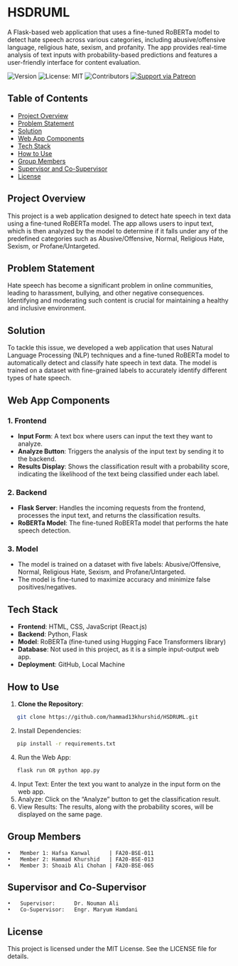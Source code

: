 # HSDRUML
A Flask-based web application that uses a fine-tuned RoBERTa model to detect hate speech across various categories, including abusive/offensive language, religious hate, sexism, and profanity. The app provides real-time analysis of text inputs with probability-based predictions and features a user-friendly interface for content evaluation.

![Version](https://img.shields.io/badge/version-1.0-blue.svg)
![License: MIT](https://img.shields.io/badge/License-MIT-yellow.svg)
![Contributors](https://img.shields.io/github/contributors/hammad13khurshid/HSDRUML.svg)
[![Support via Patreon](https://img.shields.io/badge/Support%20me%20on-Patreon-orange.svg?logo=patreon)](https://www.patreon.com/hammadkhurshid)

## Table of Contents

- [Project Overview](#project-overview)
- [Problem Statement](#problem-statement)
- [Solution](#solution)
- [Web App Components](#web-app-components)
- [Tech Stack](#tech-stack)
- [How to Use](#how-to-use)
- [Group Members](#group-members)
- [Supervisor and Co-Supervisor](#supervisor-and-co-supervisor)
- [License](#license)

## Project Overview

This project is a web application designed to detect hate speech in text data using a fine-tuned RoBERTa model. The app allows users to input text, which is then analyzed by the model to determine if it falls under any of the predefined categories such as Abusive/Offensive, Normal, Religious Hate, Sexism, or Profane/Untargeted.

## Problem Statement

Hate speech has become a significant problem in online communities, leading to harassment, bullying, and other negative consequences. Identifying and moderating such content is crucial for maintaining a healthy and inclusive environment.

## Solution

To tackle this issue, we developed a web application that uses Natural Language Processing (NLP) techniques and a fine-tuned RoBERTa model to automatically detect and classify hate speech in text data. The model is trained on a dataset with fine-grained labels to accurately identify different types of hate speech.

## Web App Components

### 1. **Frontend**
   - **Input Form**: A text box where users can input the text they want to analyze.
   - **Analyze Button**: Triggers the analysis of the input text by sending it to the backend.
   - **Results Display**: Shows the classification result with a probability score, indicating the likelihood of the text being classified under each label.

### 2. **Backend**
   - **Flask Server**: Handles the incoming requests from the frontend, processes the input text, and returns the classification results.
   - **RoBERTa Model**: The fine-tuned RoBERTa model that performs the hate speech detection.

### 3. **Model**
   - The model is trained on a dataset with five labels: Abusive/Offensive, Normal, Religious Hate, Sexism, and Profane/Untargeted.
   - The model is fine-tuned to maximize accuracy and minimize false positives/negatives.

## Tech Stack

- **Frontend**: HTML, CSS, JavaScript (React.js)
- **Backend**: Python, Flask
- **Model**: RoBERTa (fine-tuned using Hugging Face Transformers library)
- **Database**: Not used in this project, as it is a simple input-output web app.
- **Deployment**: GitHub, Local Machine

## How to Use

1. **Clone the Repository**: 
```bash
   git clone https://github.com/hammad13khurshid/HSDRUML.git
```
2.	Install Dependencies:
```bash
   pip install -r requirements.txt
```
4.	Run the Web App:
```bash 
   flask run OR python app.py
```

4.	Input Text: Enter the text you want to analyze in the input form on the web app.
5.	Analyze: Click on the “Analyze” button to get the classification result.
6.	View Results: The results, along with the probability scores, will be displayed on the same page.

## Group Members

    •	Member 1: Hafsa Kanwal      | FA20-BSE-011
    •	Member 2: Hammad Khurshid   | FA20-BSE-013
    •	Member 3: Shoaib Ali Chohan | FA20-BSE-065

	
## Supervisor and Co-Supervisor

	•	Supervisor:      Dr. Nouman Ali
	•	Co-Supervisor:   Engr. Maryum Hamdani

## License

This project is licensed under the MIT License. See the LICENSE file for details.
